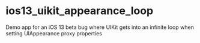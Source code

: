 # ios13_uikit_appearance_loop
Demo app for an iOS 13 beta bug where UIKit gets into an infinite loop when setting UIAppearance proxy properties
